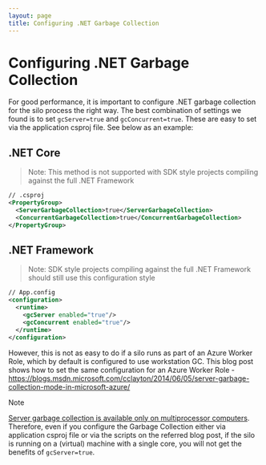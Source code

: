 ```yaml
---
layout: page
title: Configuring .NET Garbage Collection
---
```


# Configuring .NET Garbage Collection

For good performance, it is important to configure .NET garbage collection for the silo process the right way.
The best combination of settings we found is to set `gcServer=true` and `gcConcurrent=true`.
These are easy to set via the application csproj file.
See below as an example:

## .NET Core

> Note: This method is not supported with SDK style projects compiling against the full .NET Framework

```xml
// .csproj
<PropertyGroup>
  <ServerGarbageCollection>true</ServerGarbageCollection>
  <ConcurrentGarbageCollection>true</ConcurrentGarbageCollection>
</PropertyGroup>
```

## .NET Framework

> Note: SDK style projects compiling against the full .NET Framework should still use this configuration style

``` xml
// App.config
<configuration>
  <runtime>
    <gcServer enabled="true"/>
    <gcConcurrent enabled="true"/>
  </runtime>
</configuration>
```

However, this is not as easy to do if a silo runs as part of an Azure Worker Role, which by default is configured to use workstation GC. This blog post shows how to set the same configuration for an Azure Worker Role -  https://blogs.msdn.microsoft.com/cclayton/2014/06/05/server-garbage-collection-mode-in-microsoft-azure/

> [!NOTE]
> [Server garbage collection is available only on multiprocessor computers](https://msdn.microsoft.com/library/system.runtime.gcsettings.isservergc(v=vs.110).aspx).
Therefore, even if you configure the Garbage Collection either via application csproj file or via the scripts on the referred blog post, if the silo is running on a (virtual) machine with a single core, you will not get the benefits of `gcServer=true`.
